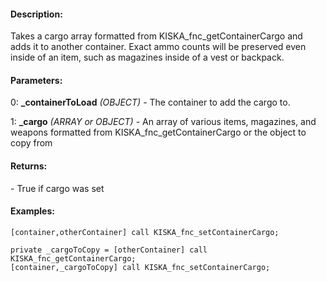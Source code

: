 #### Description:
Takes a cargo array formatted from KISKA_fnc_getContainerCargo and adds it to another container. Exact ammo counts will be preserved even inside of an item, such as magazines inside of a vest or backpack.

#### Parameters:
0: **_containerToLoad** *(OBJECT)* - The container to add the cargo to.

1: **_cargo** *(ARRAY or OBJECT)* - An array of various items, magazines, and weapons formatted from 
KISKA_fnc_getContainerCargo or the object to copy from

#### Returns:
<BOOL> - True if cargo was set

#### Examples:
```sqf
[container,otherContainer] call KISKA_fnc_setContainerCargo;
```
```sqf
private _cargoToCopy = [otherContainer] call KISKA_fnc_getContainerCargo;
[container,_cargoToCopy] call KISKA_fnc_setContainerCargo;
```

